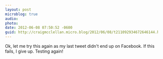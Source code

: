 ```yaml
---
layout: post
microblog: true
audio: 
photo: 
date: 2012-06-08 07:50:52 -0600
guid: http://craigmcclellan.micro.blog/2012/06/08/t211092934672646144.html
---
```

Ok, let me try this again as my last tweet didn't end up on Facebook. If this fails, I give up. Testing again!
